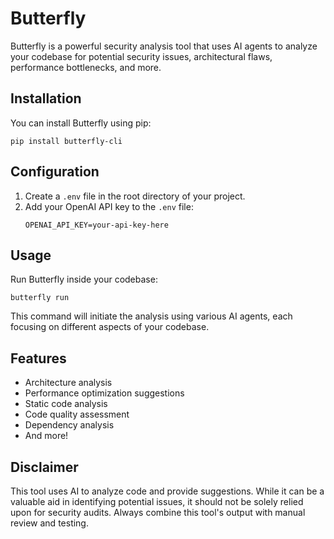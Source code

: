 # Butterfly

Butterfly is a powerful security analysis tool that uses AI agents to analyze your codebase for potential security issues, architectural flaws, performance bottlenecks, and more.

## Installation

You can install Butterfly using pip:

```
pip install butterfly-cli
```

## Configuration

1. Create a `.env` file in the root directory of your project.
2. Add your OpenAI API key to the `.env` file:
   ```
   OPENAI_API_KEY=your-api-key-here
   ```

## Usage

Run Butterfly inside your codebase:

```
butterfly run
```

This command will initiate the analysis using various AI agents, each focusing on different aspects of your codebase.

## Features

- Architecture analysis
- Performance optimization suggestions
- Static code analysis
- Code quality assessment
- Dependency analysis
- And more!

## Disclaimer

This tool uses AI to analyze code and provide suggestions. While it can be a valuable aid in identifying potential issues, it should not be solely relied upon for security audits. Always combine this tool's output with manual review and testing.
